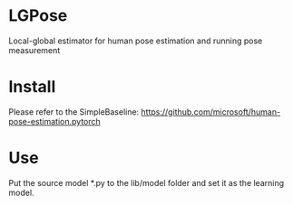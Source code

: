 # LGPose
Local-global estimator for human pose estimation and running pose measurement

# Install
Please refer to the SimpleBaseline: https://github.com/microsoft/human-pose-estimation.pytorch

# Use
Put the source model *.py to the lib/model folder and set it as the learning model.
